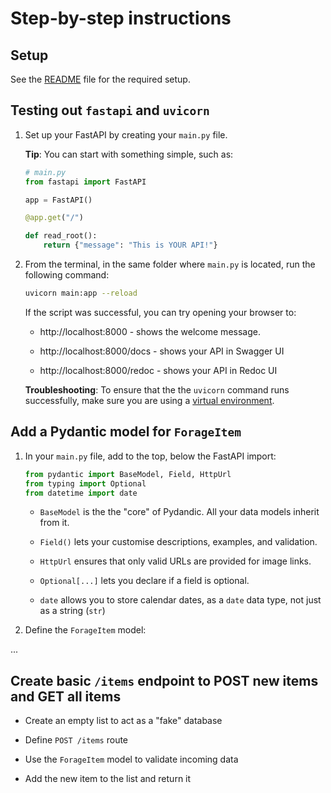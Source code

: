 # Step-by-step instructions

## Setup

See the [README](./README.md#setup) file for the required setup.

## Testing out `fastapi` and `uvicorn`

1. Set up your FastAPI by creating your `main.py` file.

    **Tip**: You can start with something simple, such as:

    ```python
    # main.py
    from fastapi import FastAPI

    app = FastAPI()

    @app.get("/")

    def read_root():
        return {"message": "This is YOUR API!"}
    ```

1. From the terminal, in the same folder where `main.py` is located, run the following command:

    ```bash
    uvicorn main:app --reload
    ````

    If the script was successful, you can try opening your browser to:

    * http://localhost:8000 - shows the welcome message.

    * http://localhost:8000/docs - shows your API in Swagger UI

    * http://localhost:8000/redoc - shows your API in Redoc UI

    **Troubleshooting**: To ensure that the the `uvicorn` command runs successfully, make sure you are using a [virtual environment](https://code.visualstudio.com/docs/python/tutorial-fastapi).

## Add a Pydantic model for `ForageItem`

1. In your `main.py` file, add to the top, below the FastAPI import:

    ```python
    from pydantic import BaseModel, Field, HttpUrl
    from typing import Optional
    from datetime import date
    ```

    * `BaseModel` is the the "core" of Pydandic. All your data models inherit from it.

    * `Field()` lets your customise descriptions, examples, and validation.

    * `HttpUrl` ensures that only valid URLs are provided for image links.

    * `Optional[...]` lets you declare if a field is optional.

    * `date` allows you to store calendar dates, as a `date` data type, not just as a string (`str`)

1. Define the `ForageItem` model:

...

## Create basic `/items` endpoint to **POST** new items and **GET** all items

* Create an empty list to act as a "fake" database

* Define `POST /items` route

* Use the `ForageItem` model to validate incoming data

* Add the new item to the list and return it

